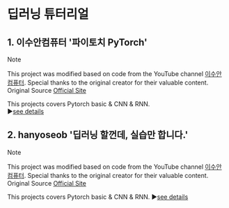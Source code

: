 # 딥러닝 튜터리얼

## 1. 이수안컴퓨터 '파이토치 PyTorch'
> [!NOTE]
> This project was modified based on code from the YouTube channel [이수안컴퓨터](https://www.youtube.com/c/이수안컴퓨터). Special thanks to the original creator for their valuable content. <br>
> Original Source [Official Site](https://youtube.com/playlist?list=PL7ZVZgsnLwEEIC4-KQIchiPda_EjxX61r&si=_j5ENGvInnXsA7Ik)

This projects covers Pytorch basic & CNN & RNN.<br>
&#9654;[see details]()

## 2. hanyoseob '딥러닝 할껀데, 실습만 합니다.'
> [!NOTE]
> This project was modified based on code from the YouTube channel [이수안컴퓨터](https://www.youtube.com/c/이수안컴퓨터). Special thanks to the original creator for their valuable content. <br>
> Original Source [Official Site](https://youtube.com/playlist?list=PL7ZVZgsnLwEEIC4-KQIchiPda_EjxX61r&si=_j5ENGvInnXsA7Ik)

This projects covers Pytorch basic & CNN & RNN. &#9654;[see details]()
